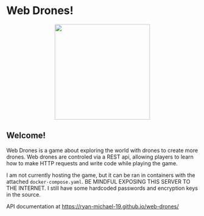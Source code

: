 # Web Drones!

<p align="center"><img src="https://github.com/user-attachments/assets/46ddb4ce-667f-4673-a869-3014de5a15e4" width="250"/></p>

## Welcome!

Web Drones is a game about exploring the world with drones to create more drones. Web drones are controled via a REST api, allowing players to learn how to make HTTP requests and write code while playing the game.

I am not currently hosting the game, but it can be ran in containers with the attached `docker-compose.yaml`. BE MINDFUL EXPOSING THIS SERVER TO THE INTERNET. I still have some hardcoded passwords and encryption keys in the source.

API documentation at https://ryan-michael-19.github.io/web-drones/
